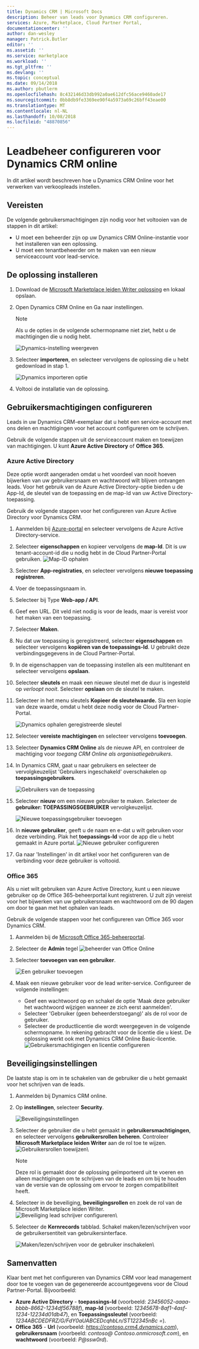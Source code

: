 ```yaml
---
title: Dynamics CRM | Microsoft Docs
description: Beheer van leads voor Dynamics CRM configureren.
services: Azure, Marketplace, Cloud Partner Portal,
documentationcenter: ''
author: dan-wesley
manager: Patrick.Butler
editor: ''
ms.assetid: ''
ms.service: marketplace
ms.workload: ''
ms.tgt_pltfrm: ''
ms.devlang: ''
ms.topic: conceptual
ms.date: 09/14/2018
ms.author: pbutlerm
ms.openlocfilehash: 8c432146d33db992a0ae612dfc56ace9460ade17
ms.sourcegitcommit: 0bb8db9fe3369ee90f4a5973a69c26bff43eae00
ms.translationtype: MT
ms.contentlocale: nl-NL
ms.lasthandoff: 10/08/2018
ms.locfileid: "48870856"
---
```

# <a name="configure-lead-management-for-dynamics-crm-online"></a>Leadbeheer configureren voor Dynamics CRM online

In dit artikel wordt beschreven hoe u Dynamics CRM Online voor het verwerken van verkoopleads instellen.

## <a name="prerequisites"></a>Vereisten

De volgende gebruikersmachtigingen zijn nodig voor het voltooien van de stappen in dit artikel:
- U moet een beheerder zijn op uw Dynamics CRM Online-instantie voor het installeren van een oplossing.
- U moet een tenantbeheerder om te maken van een nieuw serviceaccount voor lead-service.

<a name="install-the-solution"></a>De oplossing installeren
--------------------

1.  Download de [Microsoft Marketplace leiden Writer oplossing](https://mpsapiprodwus.blob.core.windows.net/documentation/MicrosoftMarketplacesLeadIntegrationSolution_1_0_0_0_target_CRM_6.1_managed.zip) en lokaal opslaan.

2.  Open Dynamics CRM Online en Ga naar instellingen.
    >[!NOTE]
    >Als u de opties in de volgende schermopname niet ziet, hebt u de machtigingen die u nodig hebt.
 
       ![Dynamics-instelling weergeven](./media/cloud-partner-portal-lead-management-instructions-dynamics/crmonline1.png)

3.  Selecteer **importeren**, en selecteer vervolgens de oplossing die u hebt gedownload in stap 1.
 
    ![Dynamics importeren optie](./media/cloud-partner-portal-lead-management-instructions-dynamics/crmonline2.png)

4.  Voltooi de installatie van de oplossing.

## <a name="configure-user-permissions"></a>Gebruikersmachtigingen configureren

Leads in uw Dynamics CRM-exemplaar dat u hebt een service-account met ons delen en machtigingen voor het account configureren om te schrijven.

Gebruik de volgende stappen uit de serviceaccount maken en toewijzen van machtigingen. U kunt **Azure Active Directory** of **Office 365**.

### <a name="azure-active-directory"></a>Azure Active Directory

Deze optie wordt aangeraden omdat u het voordeel van nooit hoeven bijwerken van uw gebruikersnaam en wachtwoord wilt blijven ontvangen leads. Voor het gebruik van de Azure Active Directory-optie bieden u de App-Id, de sleutel van de toepassing en de map-Id van uw Active Directory-toepassing.

Gebruik de volgende stappen voor het configureren van Azure Active Directory voor Dynamics CRM.

1.  Aanmelden bij [Azure-portal](https://portal.azure.com/) en selecteer vervolgens de Azure Active Directory-service.

2.  Selecteer **eigenschappen** en kopieer vervolgens de **map-Id**. Dit is uw tenant-account-id die u nodig hebt in de Cloud Partner-Portal gebruiken.
    ![Map-ID ophalen](./media/cloud-partner-portal-lead-management-instructions-dynamics/directoryid.png)

3.  Selecteer **App-registraties**, en selecteer vervolgens **nieuwe toepassing registreren**.
4.  Voer de toepassingsnaam in.
5.  Selecteer bij Type **Web-app / API**.
6.  Geef een URL. Dit veld niet nodig is voor de leads, maar is vereist voor het maken van een toepassing.
7. Selecteer **Maken**.
8.  Nu dat uw toepassing is geregistreerd, selecteer **eigenschappen** en selecteer vervolgens **kopiëren van de toepassings-Id**. U gebruikt deze verbindingsgegevens in de Cloud Partner-Portal.
9.  In de eigenschappen van de toepassing instellen als een multitenant en selecteer vervolgens **opslaan**.

10. Selecteer **sleutels** en maak een nieuwe sleutel met de duur is ingesteld op *verloopt nooit*. Selecteer **opslaan** om de sleutel te maken. 
11. Selecteer in het menu sleutels **Kopieer de sleutelwaarde.** Sla een kopie van deze waarde, omdat u hebt deze nodig voor de Cloud Partner-Portal.
    
    ![Dynamics ophalen geregistreerde sleutel](./media/cloud-partner-portal-lead-management-instructions-dynamics/registerkeys.png)
12. Selecteer **vereiste machtigingen** en selecteer vervolgens **toevoegen**. 
13. Selecteer **Dynamics CRM Online** als de nieuwe API, en controleer de machtiging voor *toegang CRM Online als organisatiegebruikers*.

14. In Dynamics CRM, gaat u naar gebruikers en selecteer de vervolgkeuzelijst 'Gebruikers ingeschakeld' overschakelen op **toepassingsgebruikers**.
    
    ![Gebruikers van de toepassing](./media/cloud-partner-portal-lead-management-instructions-dynamics/applicationuserfirst.PNG)

15. Selecteer **nieuw** om een nieuwe gebruiker te maken. Selecteer de **gebruiker: TOEPASSINGSGEBRUIKER** vervolgkeuzelijst.
    
    ![Nieuwe toepassingsgebruiker toevoegen](./media/cloud-partner-portal-lead-management-instructions-dynamics/applicationuser.PNG)

16. In **nieuwe gebruiker**, geeft u de naam en e-dat u wilt gebruiken voor deze verbinding. Plak het **toepassings-Id** voor de app die u hebt gemaakt in Azure portal.
     ![Nieuwe gebruiker configureren](./media/cloud-partner-portal-lead-management-instructions-dynamics/leadgencreateuser.PNG)

17. Ga naar 'Instellingen' in dit artikel voor het configureren van de verbinding voor deze gebruiker is voltooid.

### <a name="office-365"></a>Office 365

Als u niet wilt gebruiken van Azure Active Directory, kunt u een nieuwe gebruiker op de Office 365-beheerportal kunt registreren. U zult zijn vereist voor het bijwerken van uw gebruikersnaam en wachtwoord om de 90 dagen om door te gaan met het ophalen van leads.

Gebruik de volgende stappen voor het configureren van Office 365 voor Dynamics CRM.

1. Aanmelden bij de [Microsoft Office 365-beheerportal](https://go.microsoft.com/fwlink/?LinkId=225975).

2. Selecteer de **Admin** tegel ![beheerder van Office Online](./media/cloud-partner-portal-lead-management-instructions-dynamics/crmonline3.png)

3. Selecteer **toevoegen van een gebruiker**.

    ![Een gebruiker toevoegen](./media/cloud-partner-portal-lead-management-instructions-dynamics/crmonline4.png)

4. Maak een nieuwe gebruiker voor de lead writer-service. Configureer de volgende instellingen:

    -   Geef een wachtwoord op en schakel de optie 'Maak deze gebruiker het wachtwoord wijzigen wanneer ze zich eerst aanmelden'.
    -   Selecteer 'Gebruiker (geen beheerderstoegang)' als de rol voor de gebruiker.
    -   Selecteer de productlicentie die wordt weergegeven in de volgende schermopname. In rekening gebracht voor de licentie die u kiest. De oplossing werkt ook met Dynamics CRM Online Basic-licentie.
    ![Gebruikersmachtigingen en licentie configureren](./media/cloud-partner-portal-lead-management-instructions-dynamics/crmonline5.png)

## <a name="security-settings"></a>Beveiligingsinstellingen

De laatste stap is om in te schakelen van de gebruiker die u hebt gemaakt voor het schrijven van de leads.

1.  Aanmelden bij Dynamics CRM online.
2.  Op **instellingen**, selecteer **Security**.
    
    ![Beveiligingsinstellingen](./media/cloud-partner-portal-lead-management-instructions-dynamics/crmonline6.png)

3.  Selecteer de gebruiker die u hebt gemaakt in **gebruikersmachtigingen**, en selecteer vervolgens **gebruikersrollen beheren**. Controleer **Microsoft Marketplace leiden Writer** aan de rol toe te wijzen.
    ![Gebruikersrollen toewijzen](./media/cloud-partner-portal-lead-management-instructions-dynamics/crmonline7.png)\

    >[!NOTE]
    >Deze rol is gemaakt door de oplossing geïmporteerd uit te voeren en alleen machtigingen om te schrijven van de leads en om bij te houden van de versie van de oplossing om ervoor te zorgen compatibiliteit heeft.

4.  Selecteer in de beveiliging, **beveiligingsrollen** en zoek de rol van de Microsoft Marketplace leiden Writer.
    ![Beveiliging lead schrijver configureren](./media/cloud-partner-portal-lead-management-instructions-dynamics/crmonline10.jpg)\

5. Selecteer de **Kernrecords** tabblad. Schakel maken/lezen/schrijven voor de gebruikersentiteit van gebruikersinterface.

    ![Maken/lezen/schrijven voor de gebruiker inschakelen](./media/cloud-partner-portal-lead-management-instructions-dynamics/crmonline11.jpg)\

## <a name="wrap-up"></a>Samenvatten

Klaar bent met het configureren van Dynamics CRM voor lead management door toe te voegen van de gegenereerde accountgegevens voor de Cloud Partner-Portal. Bijvoorbeeld:

-   **Azure Active Directory** - **toepassings-Id** (voorbeeld: *23456052-aaaa-bbbb-8662-1234df56788f*), **map-Id** (voorbeeld: *12345678-8af1-4asf-1234-12234d01db47*), en **Toepassingssleutel** (voorbeeld: *1234ABCDEDFRZ/G/FdY0aUABCEDcqhbLn/ST122345nBc =*).
-   **Office 365** - **Url** (voorbeeld: *https://contoso.crm4.dynamics.com*), **gebruikersnaam** (voorbeeld: *contoso\@ Contoso.onmicrosoft.com*), en **wachtwoord** (voorbeeld: *P\@ssw0rd*).
